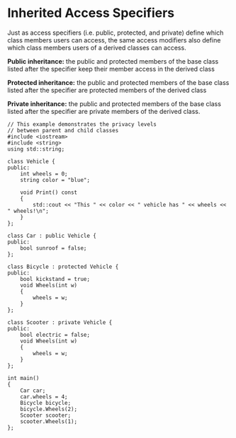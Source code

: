 # Inherited Access Specifiers
Just as access specifiers (i.e. public, protected, and private) define which class members users can access, the same access modifiers also define which class members users of a derived classes can access.

**Public inheritance:** the public and protected members of the base class listed after the specifier keep their member access in the derived class

**Protected inheritance:** the public and protected members of the base class listed after the specifier are protected members of the derived class

**Private inheritance:** the public and protected members of the base class listed after the specifier are private members of the derived class.

```
// This example demonstrates the privacy levels
// between parent and child classes
#include <iostream>
#include <string>
using std::string;

class Vehicle {
public:
    int wheels = 0;
    string color = "blue";
    
    void Print() const
    {
        std::cout << "This " << color << " vehicle has " << wheels << " wheels!\n";
    }
};

class Car : public Vehicle {
public:
    bool sunroof = false;
};

class Bicycle : protected Vehicle {
public:
    bool kickstand = true;
    void Wheels(int w)
    {
        wheels = w;
    }
};

class Scooter : private Vehicle {
public:
    bool electric = false;
    void Wheels(int w)
    {
        wheels = w;
    }
};

int main() 
{
    Car car;
    car.wheels = 4;
    Bicycle bicycle;
    bicycle.Wheels(2);
    Scooter scooter;
    scooter.Wheels(1);
};

```
